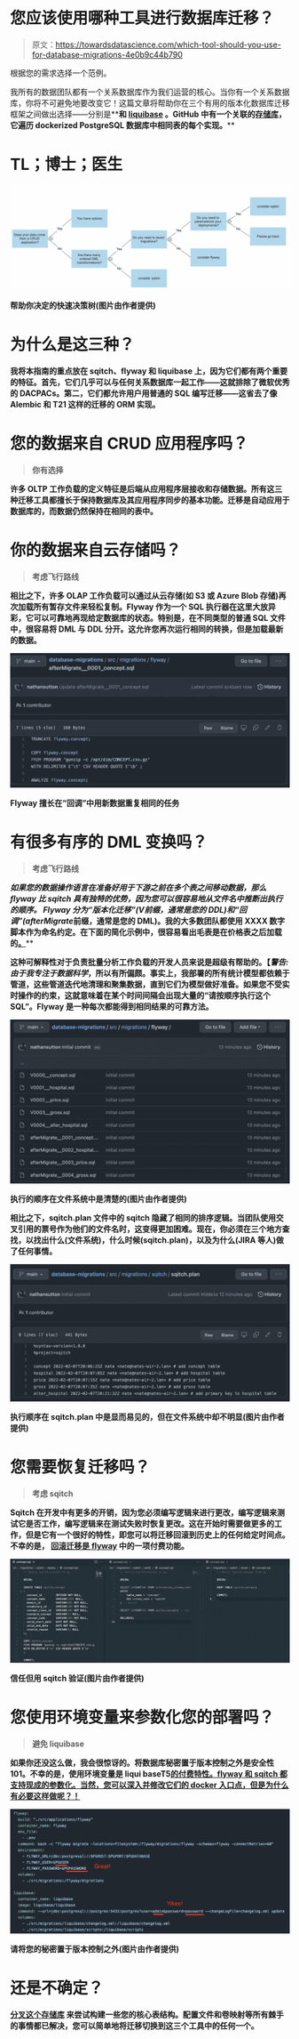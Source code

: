 # 您应该使用哪种工具进行数据库迁移？

> 原文：<https://towardsdatascience.com/which-tool-should-you-use-for-database-migrations-4e0b9c44b790>

根据您的需求选择一个范例。

我所有的数据团队都有一个关系数据库作为我们运营的核心。当你有一个关系数据库，你将不可避免地要改变它！这篇文章将帮助你在三个有用的版本化数据库迁移框架之间做出选择——分别是[](https://sqitch.org/)**[](https://flywaydb.org/)**和 [**liquibase**](https://www.liquibase.com/pricing?utm_term=liquibase&utm_campaign=brandsearch&utm_source=google&utm_medium=ppc&hsa_acc=7217304035&hsa_cam=12808646352&hsa_grp=119923141903&hsa_ad=517707365974&hsa_src=g&hsa_tgt=kwd-370520217004&hsa_kw=liquibase&hsa_mt=e&hsa_net=adwords&hsa_ver=3&gclid=Cj0KCQiAxoiQBhCRARIsAPsvo-wjD1EMdIGF00wKitSh_7kJhUUUIsxq6bHntP0Q8DzrpU3yq0iZI7YaAqDIEALw_wcB) 。GitHub 中有一个关联的[存储库](https://github.com/nathansutton/database-migrations)，它遍历 dockerized PostgreSQL 数据库中相同表的每个实现。****

# ****TL；博士；医生****

****![](img/25ebaf1ff5884340157fa8752e6e1a5d.png)****

****帮助你决定的快速决策树(图片由作者提供)****

# ******为什么是这三种？******

****我将本指南的重点放在 sqitch、flyway 和 liquibase 上，因为它们都有两个重要的特征。首先，它们几乎可以与任何关系数据库一起工作——这就排除了微软优秀的 DACPACs。第二，它们都允许用户用普通的 SQL 编写迁移——这省去了像 Alembic 和 T21 这样的迁移的 ORM 实现。****

# ****您的数据来自 CRUD 应用程序吗？****

> ****你有选择****

****许多 OLTP 工作负载的定义特征是后端从应用程序层接收和存储数据。所有这三种迁移工具都擅长于保持数据库及其应用程序同步的基本功能。迁移是自动应用于数据库的，而数据仍然保持在相同的表中。****

# ****你的数据来自云存储吗？****

> ****考虑飞行路线****

****相比之下，许多 OLAP 工作负载可以通过从云存储(如 S3 或 Azure Blob 存储)再次加载所有暂存文件来轻松复制。Flyway 作为一个 SQL 执行器在这里大放异彩，它可以可靠地再现给定数据库的状态。特别是，在不同类型的普通 SQL 文件中，很容易将 DML 与 DDL 分开。这允许您再次运行相同的转换，但是加载最新的数据。****

****![](img/0df7ca92cd19ee278fdc18f43a6a2662.png)****

****Flyway 擅长在“回调”中用新数据重复相同的任务****

# ****有很多有序的 DML 变换吗？****

> ****考虑飞行路线****

****如果您的数据操作语言在准备好用于下游之前在多个表之间移动数据，那么 flyway 比 sqitch 具有独特的优势，因为您可以很容易地从文件名中推断出执行的顺序。 Flyway 分为“版本化迁移”(V*前缀，通常是您的 DDL)和“回调”(afterMigrate*前缀，通常是您的 DML)。我的大多数团队都使用 XXXX 数字脚本作为命名约定。在下面的简化示例中，很容易看出毛表是在价格表之后加载的[。](https://github.com/nathansutton/database-migrations/tree/main/src/migrations/flyway)****

****这种可解释性对于负责批量分析工作负载的开发人员来说是超级有帮助的。【*警告:由于我专注于数据科学*，所以有所偏颇。事实上，我部署的所有统计模型都依赖于管道，这些管道迭代地清理和聚集数据，直到它们为模型做好准备。如果您不受实时操作的约束，这就意味着在某个时间间隔会出现大量的“请按顺序执行这个 SQL”。Flyway 是一种每次都能得到相同结果的可靠方法。****

****![](img/5f2db87f0d9dd4bdffaf2b5059139978.png)****

****执行的顺序在文件系统中是清楚的(图片由作者提供)****

****相比之下，sqitch.plan 文件中的 sqitch 隐藏了相同的排序逻辑。当团队使用交叉引用的票号作为他们的文件名时，这变得更加困难。现在，你必须在三个地方查找，以找出什么(文件系统)，什么时候(sqitch.plan)，以及为什么(JIRA 等人)做了任何事情。****

****![](img/504ba6e968c32a8b28297f1f5f60f10b.png)****

****执行顺序在 sqitch.plan 中是显而易见的，但在文件系统中却不明显(图片由作者提供)****

# ****您需要恢复迁移吗？****

> ****考虑 sqitch****

****Sqitch 在开发中有更多的开销，因为您必须编写逻辑来进行更改，编写逻辑来测试它是否工作，编写逻辑来在测试失败时恢复更改。这在开始时需要做更多的工作，但是它有一个很好的特性，即您可以将迁移回滚到历史上的任何给定时间点。**不幸的是，** [**回滚迁移是 flyway**](https://flywaydb.org/documentation/command/undo) 中的一项付费功能。****

****![](img/0f49ea0115d523e846eef275ee96866d.png)****

****信任但用 sqitch 验证(图片由作者提供)****

# ****您使用环境变量来参数化您的部署吗？****

> ****避免 liquibase****

****如果你还没这么做，我会很惊讶的。将数据库秘密置于版本控制之外是安全性 101。**不幸的是，使用环境变量是 liqui base**T5[**的付费特性。flyway 和 sqitch 都支持现成的参数化。当然，您可以深入并修改它们的 docker 入口点，但是为什么有必要这样做呢？！**](https://docs.liquibase.com/commands/liquibase-environment-variables.html)****

****![](img/f4e666ef3837f9a5799a6bf346970789.png)****

****请将您的秘密置于版本控制之外(图片由作者提供)****

# ****还是不确定？****

****[**分叉这个存储库**](https://github.com/nathansutton/database-migrations) 来尝试构建一些您的核心表结构。配置文件和卷映射等所有棘手的事情都已解决，您可以简单地将迁移切换到这三个工具中的任何一个。****